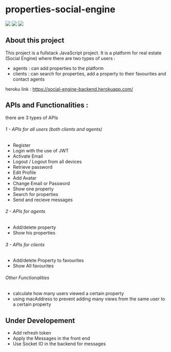 # properties-social-engine

[![](https://img.shields.io/badge/-NodeJS-33373F?logo=node.js&style=flat)](https://nodejs.org/en/) [![](https://img.shields.io/badge/-ExpressJS-33373F?logo=express&style=flat)](https://expressjs.com/) [![](https://img.shields.io/badge/-MongoDB-33373F?logo=mongodb&style=flat)](https://www.mongodb.com/) 

## About this project
This project is a fullstack JavaScript project.
It is a platform for real estate (Social Engine) where there are two types of users :
- agents : can add properties to the platform 
- clients : can search for properties, add a property to their favourites and contact agents <br/>

heroku link : https://social-engine-backend.herokuapp.com/

## APIs and Functionalities :
there are 3 types of APIs
###### 1 - APIs for all users (both clients and agents)
* Register
* Login with the use of JWT 
* Activate Email
* Logout / Logout from all devices
* Retrieve password 
* Edit Profile
* Add Avatar
* Change Email or Password
* Show one property
* Search for properties
* Send and recieve messages

###### 2 - APIs for agents 
* Add/delete property
* Show his properties 

###### 3 - APIs for clients
* Add/delete Property to favourites
* Show All favourites
 
###### Other Functionalities
* calculate how many users viewed a certain property
* using macAddress to prevent adding many views from the same user to a certain property

## Under Developement
* Add refresh token
* Apply the Messages in the front end
* Use Socket IO in the backend for messages
